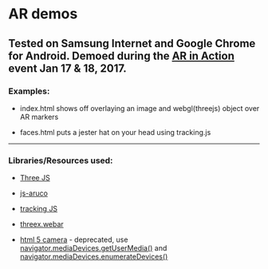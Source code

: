 # AR demos 

Tested on Samsung Internet and Google Chrome for Android. Demoed during the [AR in Action](http://arinaction.org/) event Jan 17 & 18, 2017.
---------

### Examples:

  * index.html shows off overlaying an image and webgl(threejs) object over AR markers

  * faces.html puts a jester hat on your head using tracking.js

---------

### Libraries/Resources used:

  * [Three JS](http://threejs.org/)

  * [js-aruco](https://github.com/jcmellado/js-aruco)

  * [tracking JS](https://trackingjs.com/)

  * [threex.webar](https://github.com/jeromeetienne/threex.webar)

  * [html 5 camera](https://www.html5rocks.com/en/tutorials/getusermedia/intro/) - deprecated, use [navigator.mediaDevices.getUserMedia()](https://developer.mozilla.org/en-US/docs/Web/API/MediaDevices/getUserMedia) and [navigator.mediaDevices.enumerateDevices()](https://developer.mozilla.org/en-US/docs/Web/API/MediaDevices/enumerateDevices)


